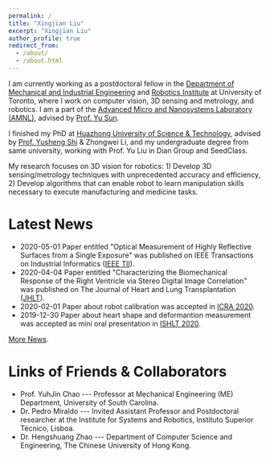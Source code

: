 ```yaml
---
permalink: /
title: "Xingjian Liu"
excerpt: "Xingjian Liu"
author_profile: true
redirect_from: 
  - /about/
  - /about.html
---
```

I am currently working as a postdoctoral fellow in the [Department of Mechanical and Industrial Engineering](https://www.mie.utoronto.ca/) and [Robotics Institute](https://robotics.utoronto.ca/) at University of Toronto, where I work on computer vision, 3D sensing and metrology, and robotics. I am a part of the [Advanced Micro and Nanosystems Laboratory (AMNL)](http://amnl.mie.utoronto.ca/), advised by [Prof. Yu Sun](https://sun.mie.utoronto.ca/bio/). 

I finished my PhD at [Huazhong University of Science & Technology](http://english.hust.edu.cn/), advised by [Prof. Yusheng Shi](http://faculty.hust.edu.cn/shiyusheng/zh_CN/index.htm) & Zhongwei Li, and my undergraduate degree from same university, working with Prof. Yu Liu in Dian Group and SeedClass. 

My research focuses on 3D vision for robotics: 1) Develop 3D sensing/metrology techniques with unprecedented accuracy and efficiency, 2) Develop algorithms that can enable robot to learn manipulation skills necessary to execute manufacturing and medicine tasks.

# Latest News 
* 2020-05-01 Paper entitled "Optical Measurement of Highly Reflective Surfaces from a Single Exposure" was published on IEEE Transactions on Industrial Informatics ([IEEE TII](https://doi.org/10.1109/TII.2020.2991458)).
* 2020-04-04 Paper entitled "Characterizing the Biomechanical Response of the Right Ventricle via Stereo Digital Image Correlation" was published on The Journal of Heart and Lung Transplantation ([JHLT](https://doi.org/10.1016/j.healun.2020.01.757)).
* 2020-02-01 Paper about robot calibration was accepted in [ICRA 2020](https://www.icra2020.org/).
* 2019-12-30 Paper about heart shape and deformantion measurement was accepted as mini oral presentation in [ISHLT 2020](https://ishlt.org/meetings-education/annual-meeting/ishlt2020).

[More News](https://xingjianliu.github.io/news).

# Links of Friends & Collaborators
* Prof. YuhJin Chao --- Professor at Mechanical Engineering (ME) Department, University of South Carolina.
* Dr. Pedro Miraldo --- Invited Assistant Professor and Postdoctoral researcher at the Institute for Systems and Robotics, Instituto Superior Técnico, Lisboa.
* Dr. Hengshuang Zhao --- Department of Computer Science and Engineering, The Chinese University of Hong Kong.

